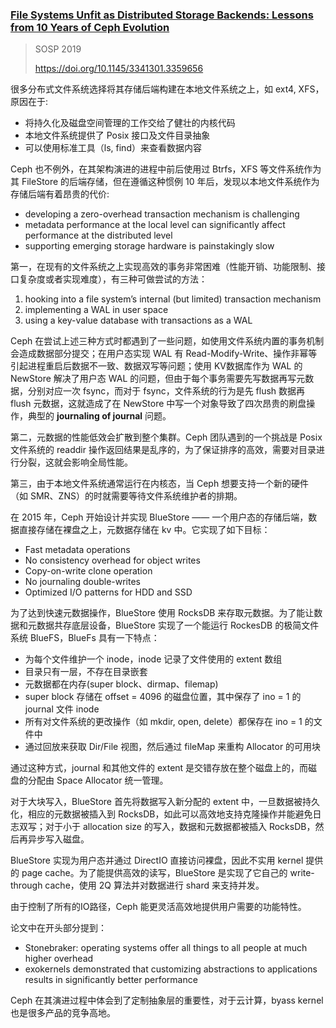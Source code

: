 ### [File Systems Unfit as Distributed Storage Backends: Lessons from 10 Years of Ceph Evolution](../assets/pdfs/FileSystemsUnfitAsDistributedStorageBackends-lessonsFromTenYearsOfCephEvolution.pdf)

> SOSP 2019
> 
> https://doi.org/10.1145/3341301.3359656

很多分布式文件系统选择将其存储后端构建在本地文件系统之上，如 ext4, XFS，原因在于:

- 将持久化及磁盘空间管理的工作交给了健壮的内核代码
- 本地文件系统提供了 Posix 接口及文件目录抽象
- 可以使用标准工具（ls, find）来查看数据内容

Ceph 也不例外，在其架构演进的进程中前后使用过 Btrfs，XFS 等文件系统作为其 FileStore 的后端存储，但在遵循这种惯例 10 年后，发现以本地文件系统作为存储后端有着昂贵的代价:

- developing a zero-overhead transaction mechanism is challenging
- metadata performance at the local level can significantly affect performance at the distributed level
- supporting emerging storage hardware is painstakingly slow

第一，在现有的文件系统之上实现高效的事务非常困难（性能开销、功能限制、接口复杂度或者实现难度），有三种可做尝试的方法：

1. hooking into a file system’s internal (but limited) transaction mechanism
2. implementing a WAL in user space
3. using a key-value database with transactions as a WAL

Ceph 在尝试上述三种方式时都遇到了一些问题，如使用文件系统内置的事务机制会造成数据部分提交；在用户态实现 WAL 有 Read-Modify-Write、操作非幂等引起进程重启后数据不一致、数据双写等问题；使用 KV数据库作为 WAL 的 NewStore 解决了用户态 WAL 的问题，但由于每个事务需要先写数据再写元数据，分别对应一次 fsync，而对于 fsync，文件系统的行为是先 flush 数据再 flush 元数据，这就造成了在 NewStore 中写一个对象导致了四次昂贵的刷盘操作，典型的 **journaling of journal** 问题。

第二，元数据的性能低效会扩散到整个集群。Ceph 团队遇到的一个挑战是 Posix 文件系统的 readdir 操作返回结果是乱序的，为了保证排序的高效，需要对目录进行分裂，这就会影响全局性能。

第三，由于本地文件系统通常运行在内核态，当 Ceph 想要支持一个新的硬件（如 SMR、ZNS）的时就需要等待文件系统维护者的排期。

在 2015 年，Ceph 开始设计并实现 BlueStore —— 一个用户态的存储后端，数据直接存储在裸盘之上，元数据存储在 kv 中。它实现了如下目标：

- Fast metadata operations
- No consistency overhead for object writes
- Copy-on-write clone operation
- No journaling double-writes
- Optimized I/O patterns for HDD and SSD

为了达到快速元数据操作，BlueStore 使用 RocksDB 来存取元数据。为了能让数据和元数据共存底层设备，BlueStore 实现了一个能运行 RockesDB 的极简文件系统 BlueFS，BlueFs 具有一下特点：

- 为每个文件维护一个 inode，inode 记录了文件使用的 extent 数组
- 目录只有一层，不存在目录嵌套
- 元数据都在内存(super block、dirmap、filemap)
- super block 存储在 offset = 4096 的磁盘位置，其中保存了 ino = 1 的 journal 文件 inode
- 所有对文件系统的更改操作（如 mkdir, open, delete）都保存在 ino = 1 的文件中
- 通过回放来获取 Dir/File 视图，然后通过 fileMap 来重构 Allocator 的可用块

通过这种方式，journal 和其他文件的 extent 是交错存放在整个磁盘上的，而磁盘的分配由 Space Allocator 统一管理。

对于大块写入，BlueStore 首先将数据写入新分配的 extent 中，一旦数据被持久化，相应的元数据被插入到 RocksDB，如此可以高效地支持克隆操作并能避免日志双写；对于小于 allocation size 的写入，数据和元数据都被插入 RocksDB，然后再异步写入磁盘。

BlueStore 实现为用户态并通过 DirectIO 直接访问裸盘，因此不实用 kernel 提供的 page cache。为了能提供高效的读写，BlueStore 是实现了它自己的 write-through cache，使用 2Q 算法并对数据进行 shard 来支持并发。

由于控制了所有的IO路径，Ceph 能更灵活高效地提供用户需要的功能特性。

论文中在开头部分提到：

- Stonebraker: operating systems offer all things to all people at much higher overhead
- exokernels demonstrated that customizing abstractions to applications results in significantly better performance

Ceph 在其演进过程中体会到了定制抽象层的重要性，对于云计算，byass kernel 也是很多产品的竞争高地。
